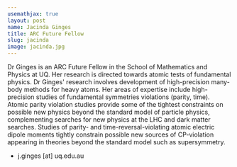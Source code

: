 ```yaml
---
usemathjax: true
layout: post
name: Jacinda Ginges
title: ARC Future Fellow
slug: jacinda
image: jacinda.jpg
---
```



Dr Ginges is an ARC Future Fellow in the School of Mathematics and Physics at UQ. Her research is directed towards atomic tests of fundamental physics. Dr Ginges' research involves development of high-precision many-body methods for heavy atoms. Her areas of expertise include high-precision studies of fundamental symmetries violations (parity, time). Atomic parity violation studies provide some of the tightest constraints on possible new physics beyond the standard model of particle physics, complementing searches for new physics at the LHC and dark matter searches. Studies of parity- and time-reversal-violating atomic electric dipole moments tightly constrain possible new sources of CP-violation appearing in theories beyond the standard model such as supersymmetry.

 * j.ginges [at] uq.edu.au
